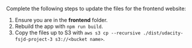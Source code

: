 Complete the following steps to update the files for the frontend website:

1. Ensure you are in the **frontend** folder.
2. Rebuild the app with `npm run build`.
3. Copy the files up to S3 with `aws s3 cp --recursive ./dist/udacity-fsjd-project-3 s3://<bucket name>`.